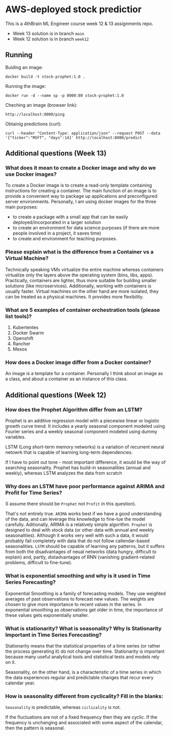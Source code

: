 # AWS-deployed stock predictior
This is a 4thBrain ML Engineer course week 12 & 13 assignments repo.
- Week 13 solution is in branch `main`
- Week 12 solution is in branch `week12`

## Running
Buiding an image:

`docker build -t stock-prophet:1.0 .`

Running the image:

`docker run -d --name sp -p 8000:80 stock-prophet:1.0`

Cheching an image (browser link):

`http://localhost:8000/ping`

Obtainig predictions (curl):

`curl --header "Content-Type: application/json" --request POST --data '{"ticker":"MSFT", "days":14}' http://localhost:8000/predict`

## Additional questions (Week 13)

### What does it mean to create a Docker image and why do we use Docker images?
To create a Docker image is to create a read-only template containing instructions for creating a container. The main function of an image is to provide a convenient way to package up applications and preconfigured server environments. Personally, I am using docker images for the three main purposes:
- to create a package with a small app that can be easily deployed/incorporated in a larger solution
- to create an environment for data science purposes (if there are more people involved in a project, it saves time)
- to create and environment for teaching purposes.

### Please explain what is the difference from a Container vs a Virtual Machine?
Technically speaking VMs virtualize the entire machine whereas containers virtualize only the layers above the operating system (bins, libs, apps). Practically, containers are lighter, thus more suitable for building smaller solutions (like microservices). Additionally, working with containers is usually faster. Virtual machines on the other hand are more isolated, they can be treated as a physical machines. It provides more flexibility.

### What are 5 examples of container orchestration tools (please list tools)?
1. Kubertentes
2. Docker Swarm
3. Openshift
4. Rancher
5. Mesos

### How does a Docker image differ from a Docker container?
An image is a template for a container. Personally I think about an image as a class, and about a container as an instance of this class.



## Additional questions (Week 12)

### How does the Prophet Algorithm differ from an LSTM?
Prophet is an additive regression model with a piecewise linear or logistic growth curve trend. It includes a yearly seasonal component modeled using Fourier series and a weekly seasonal component modeled using dummy variables. 

LSTM (Long short-term memory networks) is a variation of recurrent neural netowrk that is capable of learning long-term dependencies. 

If I have to point out tone - most important difference, it would be the way of searching seasonality. Prophet has build-in seasonalities (annual and weekly), whereas LSTM analyzes the data from scratch

### Why does an LSTM have poor performance against ARIMA and Profit for Time Series?
(I assume there should be `Prophet` not `Profit` in this question).

That's not entirely true. `ARIMA` works best if we have a good understanding of the data, and can leverage this knowledge to fine-tue the model carefully. Aditionally, ARIMA is a relatively simple algorithm. `Prophet` is designed to deal with stock data (or other data with annual and weekly seasonalities). Although it works very well with such a data, it would probably fail completely with data that do not follow callendar-based seasonalities. `LSTM` should be capable of learning any patterns, but it suffers from both the disadvantages of neual networks (data hungry, difficult to explain) and, partly, distadvantages of RNN (vanishing gradient-related problems, difficult to fine-tune). 

### What is exponential smoothing and why is it used in Time Series Forecasting?
Exponential Smoothing is a family of forecasting models. They use weighted averages of past observations to forecast new values. The weights are chosen to give more importance to recent values in the series. In exponential smoothing as observations get older in time, the importance of these values gets exponentially smaller.

### What is stationarity? What is seasonality? Why Is Stationarity Important in Time Series Forecasting?
Stationarity means that the statistical properties of a time series (or rather the process generating it) do not change over time. Stationarity is important because many useful analytical tools and statistical tests and models rely on it.

Seasonality, on the other hand, is a characteristic of a time series in which the data experiences regular and predictable changes that recur every calendar year.

### How is seasonality different from cyclicality? Fill in the blanks:
`Seasonality` is predictable, whereas `ciclicality` is not.

If the fluctuations are not of a fixed frequency then they are cyclic. If the frequency is unchanging and associated with some aspect of the calendar, then the pattern is seasonal.
